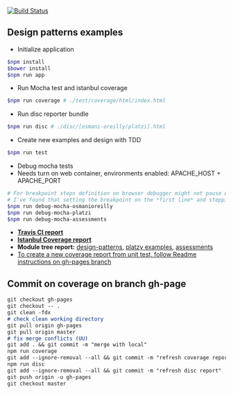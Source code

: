 [![Build Status](https://travis-ci.org/fernandoPalaciosGit/design-patterns.svg?branch=master)](https://travis-ci.org/fernandoPalaciosGit/design-patterns)


## Design patterns examples

- Initialize application
```bash
$npm install
$bower install
$npm run app
```

- Run Mocha test and istanbul coverage
```bash
$npm run coverage # ./test/coverage/html/index.html
```

- Run disc reporter bundle
```bash
$npm run disc # ./disc/[osmani-oreilly/platzi].html
```

- Create new examples and design with TDD
```bash
$npm run test
```

- Debug mocha tests
- Needs turn on web container, environments enabled: APACHE_HOST + APACHE_PORT
```bash
# For breakpoint steps definition on browser debugger might not pause execution there (because UglifyJS concat).
# I've found that setting the breakpoint on the *first line* and stepping onto the following lines is more reliable.
$npm run debug-mocha-osmanioreilly
$npm run debug-mocha-platzi
$npm run debug-mocha-assessments
```

- [**Travis CI report**](https://travis-ci.org/fernandoPalaciosGit/design-patterns)
- [**Istanbul Coverage report**](http://fernandopalaciosgit.github.io/design-patterns/test/coverage/html/index.html)
- **Module tree report:** [design-patterns](http://fernandopalaciosgit.github.io/design-patterns/disc/osmani-oreilly.html), [platzy examples](http://fernandopalaciosgit.github.io/design-patterns/disc/platzi.html), [assessments](http://fernandopalaciosgit.github.io/design-patterns/disc/assessments.html)
- [To create a new coverage report from unit test, follow Readme instructions on gh-pages branch](https://github.com/fernandoPalaciosGit/design-patterns/tree/gh-pages)

## Commit on coverage on branch gh-page

```markdown
git checkout gh-pages
git checkout -- .
git clean -fdx
# check clean working directory
git pull origin gh-pages
git pull origin master
# fix merge conflicts (UU)
git add . && git commit -m "merge with local"
npm run coverage
git add --ignore-removal --all && git commit -m "refresh coverage report"
npm run disc
git add --ignore-removal --all && git commit -m "refresh disc report"
git push origin -u gh-pages
git checkout master
```
